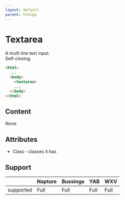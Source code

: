 ```yaml
---
layout: default
parent: htmlpp
---
```

# Textarea
A multi line text input.\
Self-closing.

```html
<html>
  ...
  <body>
    <textarea>
    ...
  </body>
</html>
```

## Content
None

## Attributes
- Class - classes it has

## Support

|           | Napture | Bussinga | YAB  | WXV  |
| --------- | ------- | -------- | ---- | ---- |
| supported | Full    | Full     | Full | Full |